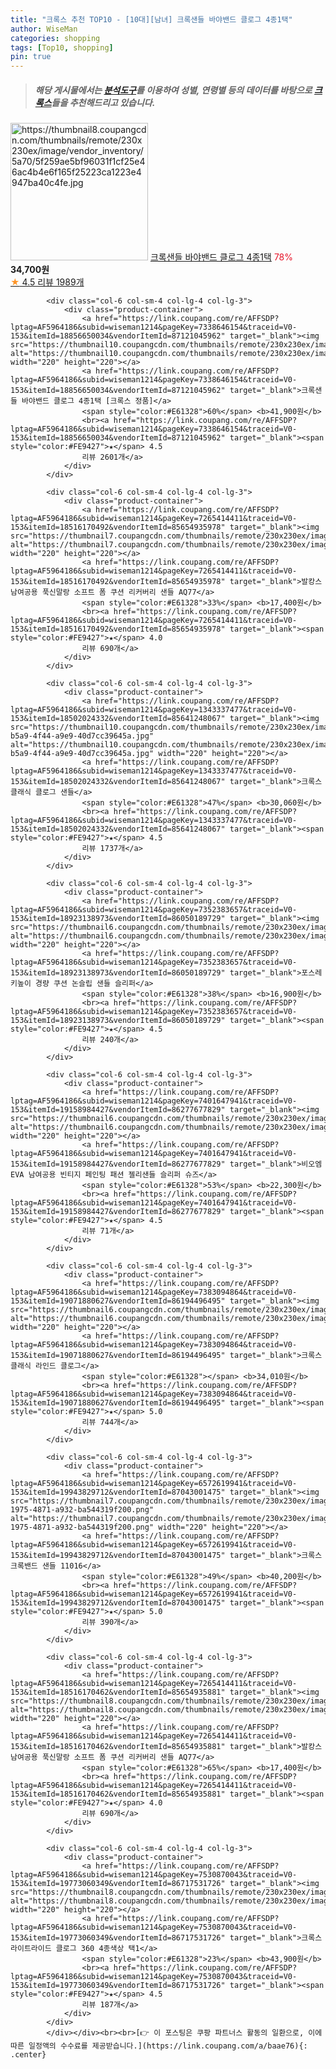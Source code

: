 ```yaml
---
title: "크록스 추천 TOP10 - [10대][남녀] 크록샌들 바야밴드 클로그 4종1택"
author: WiseMan
categories: shopping
tags: [Top10, shopping]
pin: true
---
```


> ##### 해당 게시물에서는 [**분석도구**](https://itemscout.io/)를 이용하여 **성별**, **연령별** 등의 데이터를 바탕으로 [**크록스**](https://link.coupang.com/a/baae76)들을 추천해드리고 있습니다.
<div class="container"><div class="row">
            <div class="col-6 col-sm-4 col-lg-4 col-lg-3">
                <div class="product-container">
                    <a href="https://link.coupang.com/re/AFFSDP?lptag=AF5964186&subid=wiseman1214&pageKey=7188296050&traceid=V0-153&itemId=18143481979&vendorItemId=88242522527" target="_blank"><img src="https://thumbnail8.coupangcdn.com/thumbnails/remote/230x230ex/image/vendor_inventory/5a70/5f259ae5bf96031f1cf25e46ac4b4e6f165f25223ca1223e4947ba40c4fe.jpg" alt="https://thumbnail8.coupangcdn.com/thumbnails/remote/230x230ex/image/vendor_inventory/5a70/5f259ae5bf96031f1cf25e46ac4b4e6f165f25223ca1223e4947ba40c4fe.jpg" width="220" height="220"></a>
                    <a href="https://link.coupang.com/re/AFFSDP?lptag=AF5964186&subid=wiseman1214&pageKey=7188296050&traceid=V0-153&itemId=18143481979&vendorItemId=88242522527" target="_blank">크록샌들 바야밴드 클로그 4종1택</a>
                    <span style="color:#E61328">78%</span> <b>34,700원</b>
                    <br><a href="https://link.coupang.com/re/AFFSDP?lptag=AF5964186&subid=wiseman1214&pageKey=7188296050&traceid=V0-153&itemId=18143481979&vendorItemId=88242522527" target="_blank"><span style="color:#FE9427">★</span> 4.5
                    리뷰 1989개</a>
                </div>
            </div>
            
            <div class="col-6 col-sm-4 col-lg-4 col-lg-3">
                <div class="product-container">
                    <a href="https://link.coupang.com/re/AFFSDP?lptag=AF5964186&subid=wiseman1214&pageKey=7338646154&traceid=V0-153&itemId=18856650034&vendorItemId=87121045962" target="_blank"><img src="https://thumbnail10.coupangcdn.com/thumbnails/remote/230x230ex/image/vendor_inventory/d578/9e8fa59ce312243099e07fcf452862d2af56faf877793d1946a5de4c157e.jpg" alt="https://thumbnail10.coupangcdn.com/thumbnails/remote/230x230ex/image/vendor_inventory/d578/9e8fa59ce312243099e07fcf452862d2af56faf877793d1946a5de4c157e.jpg" width="220" height="220"></a>
                    <a href="https://link.coupang.com/re/AFFSDP?lptag=AF5964186&subid=wiseman1214&pageKey=7338646154&traceid=V0-153&itemId=18856650034&vendorItemId=87121045962" target="_blank">크록샌들 바야밴드 클로그 4종1택 [크록스 정품]</a>
                    <span style="color:#E61328">60%</span> <b>41,900원</b>
                    <br><a href="https://link.coupang.com/re/AFFSDP?lptag=AF5964186&subid=wiseman1214&pageKey=7338646154&traceid=V0-153&itemId=18856650034&vendorItemId=87121045962" target="_blank"><span style="color:#FE9427">★</span> 4.5
                    리뷰 2601개</a>
                </div>
            </div>
            
            <div class="col-6 col-sm-4 col-lg-4 col-lg-3">
                <div class="product-container">
                    <a href="https://link.coupang.com/re/AFFSDP?lptag=AF5964186&subid=wiseman1214&pageKey=7265414411&traceid=V0-153&itemId=18516170492&vendorItemId=85654935978" target="_blank"><img src="https://thumbnail7.coupangcdn.com/thumbnails/remote/230x230ex/image/vendor_inventory/9396/f5a5b5e2161157b44fce64777b6bd40e19fdadc244521f4237e3392c5b8d.jpg" alt="https://thumbnail7.coupangcdn.com/thumbnails/remote/230x230ex/image/vendor_inventory/9396/f5a5b5e2161157b44fce64777b6bd40e19fdadc244521f4237e3392c5b8d.jpg" width="220" height="220"></a>
                    <a href="https://link.coupang.com/re/AFFSDP?lptag=AF5964186&subid=wiseman1214&pageKey=7265414411&traceid=V0-153&itemId=18516170492&vendorItemId=85654935978" target="_blank">발캉스 남여공용 푹신말랑 소프트 폼 쿠션 리커버리 샌들 AQ77</a>
                    <span style="color:#E61328">33%</span> <b>17,400원</b>
                    <br><a href="https://link.coupang.com/re/AFFSDP?lptag=AF5964186&subid=wiseman1214&pageKey=7265414411&traceid=V0-153&itemId=18516170492&vendorItemId=85654935978" target="_blank"><span style="color:#FE9427">★</span> 4.0
                    리뷰 690개</a>
                </div>
            </div>
            
            <div class="col-6 col-sm-4 col-lg-4 col-lg-3">
                <div class="product-container">
                    <a href="https://link.coupang.com/re/AFFSDP?lptag=AF5964186&subid=wiseman1214&pageKey=1343337477&traceid=V0-153&itemId=18502024332&vendorItemId=85641248067" target="_blank"><img src="https://thumbnail10.coupangcdn.com/thumbnails/remote/230x230ex/image/retail/images/2023/04/12/9/0/1db1990c-b5a9-4f44-a9e9-40d7cc39645a.jpg" alt="https://thumbnail10.coupangcdn.com/thumbnails/remote/230x230ex/image/retail/images/2023/04/12/9/0/1db1990c-b5a9-4f44-a9e9-40d7cc39645a.jpg" width="220" height="220"></a>
                    <a href="https://link.coupang.com/re/AFFSDP?lptag=AF5964186&subid=wiseman1214&pageKey=1343337477&traceid=V0-153&itemId=18502024332&vendorItemId=85641248067" target="_blank">크록스 클래식 클로그 샌들</a>
                    <span style="color:#E61328">47%</span> <b>30,060원</b>
                    <br><a href="https://link.coupang.com/re/AFFSDP?lptag=AF5964186&subid=wiseman1214&pageKey=1343337477&traceid=V0-153&itemId=18502024332&vendorItemId=85641248067" target="_blank"><span style="color:#FE9427">★</span> 4.5
                    리뷰 1737개</a>
                </div>
            </div>
            
            <div class="col-6 col-sm-4 col-lg-4 col-lg-3">
                <div class="product-container">
                    <a href="https://link.coupang.com/re/AFFSDP?lptag=AF5964186&subid=wiseman1214&pageKey=7352383657&traceid=V0-153&itemId=18923138973&vendorItemId=86050189729" target="_blank"><img src="https://thumbnail6.coupangcdn.com/thumbnails/remote/230x230ex/image/vendor_inventory/453a/7e75cff429c3d51eccc1c3c3ce17e8f1bb59d7512fa15971d6f4b5d6561a.png" alt="https://thumbnail6.coupangcdn.com/thumbnails/remote/230x230ex/image/vendor_inventory/453a/7e75cff429c3d51eccc1c3c3ce17e8f1bb59d7512fa15971d6f4b5d6561a.png" width="220" height="220"></a>
                    <a href="https://link.coupang.com/re/AFFSDP?lptag=AF5964186&subid=wiseman1214&pageKey=7352383657&traceid=V0-153&itemId=18923138973&vendorItemId=86050189729" target="_blank">포스레 키높이 경량 쿠션 논슬립 샌들 슬리퍼</a>
                    <span style="color:#E61328">38%</span> <b>16,900원</b>
                    <br><a href="https://link.coupang.com/re/AFFSDP?lptag=AF5964186&subid=wiseman1214&pageKey=7352383657&traceid=V0-153&itemId=18923138973&vendorItemId=86050189729" target="_blank"><span style="color:#FE9427">★</span> 4.5
                    리뷰 240개</a>
                </div>
            </div>
            
            <div class="col-6 col-sm-4 col-lg-4 col-lg-3">
                <div class="product-container">
                    <a href="https://link.coupang.com/re/AFFSDP?lptag=AF5964186&subid=wiseman1214&pageKey=7401647941&traceid=V0-153&itemId=19158984427&vendorItemId=86277677829" target="_blank"><img src="https://thumbnail6.coupangcdn.com/thumbnails/remote/230x230ex/image/vendor_inventory/e0ec/37b4f719605b1faebf0e8ab61271349c9e73a3fd70ab187d68468e34ff09.png" alt="https://thumbnail6.coupangcdn.com/thumbnails/remote/230x230ex/image/vendor_inventory/e0ec/37b4f719605b1faebf0e8ab61271349c9e73a3fd70ab187d68468e34ff09.png" width="220" height="220"></a>
                    <a href="https://link.coupang.com/re/AFFSDP?lptag=AF5964186&subid=wiseman1214&pageKey=7401647941&traceid=V0-153&itemId=19158984427&vendorItemId=86277677829" target="_blank">비오엠 EVA 남여공용 빈티지 페인팅 패션 젤리샌들 슬리퍼 슈즈</a>
                    <span style="color:#E61328">53%</span> <b>22,300원</b>
                    <br><a href="https://link.coupang.com/re/AFFSDP?lptag=AF5964186&subid=wiseman1214&pageKey=7401647941&traceid=V0-153&itemId=19158984427&vendorItemId=86277677829" target="_blank"><span style="color:#FE9427">★</span> 4.5
                    리뷰 71개</a>
                </div>
            </div>
            
            <div class="col-6 col-sm-4 col-lg-4 col-lg-3">
                <div class="product-container">
                    <a href="https://link.coupang.com/re/AFFSDP?lptag=AF5964186&subid=wiseman1214&pageKey=7383094864&traceid=V0-153&itemId=19071880627&vendorItemId=86194496495" target="_blank"><img src="https://thumbnail6.coupangcdn.com/thumbnails/remote/230x230ex/image/rs_quotation_api/9kzgor5r/2826789c61154932aeb5a493696b79ea.jpg" alt="https://thumbnail6.coupangcdn.com/thumbnails/remote/230x230ex/image/rs_quotation_api/9kzgor5r/2826789c61154932aeb5a493696b79ea.jpg" width="220" height="220"></a>
                    <a href="https://link.coupang.com/re/AFFSDP?lptag=AF5964186&subid=wiseman1214&pageKey=7383094864&traceid=V0-153&itemId=19071880627&vendorItemId=86194496495" target="_blank">크록스 클래식 라인드 클로그</a>
                    <span style="color:#E61328"></span> <b>34,010원</b>
                    <br><a href="https://link.coupang.com/re/AFFSDP?lptag=AF5964186&subid=wiseman1214&pageKey=7383094864&traceid=V0-153&itemId=19071880627&vendorItemId=86194496495" target="_blank"><span style="color:#FE9427">★</span> 5.0
                    리뷰 744개</a>
                </div>
            </div>
            
            <div class="col-6 col-sm-4 col-lg-4 col-lg-3">
                <div class="product-container">
                    <a href="https://link.coupang.com/re/AFFSDP?lptag=AF5964186&subid=wiseman1214&pageKey=6572619941&traceid=V0-153&itemId=19943829712&vendorItemId=87043001475" target="_blank"><img src="https://thumbnail7.coupangcdn.com/thumbnails/remote/230x230ex/image/retail/images/2023/08/31/16/4/9c2caa51-1975-4871-a932-ba544319f200.png" alt="https://thumbnail7.coupangcdn.com/thumbnails/remote/230x230ex/image/retail/images/2023/08/31/16/4/9c2caa51-1975-4871-a932-ba544319f200.png" width="220" height="220"></a>
                    <a href="https://link.coupang.com/re/AFFSDP?lptag=AF5964186&subid=wiseman1214&pageKey=6572619941&traceid=V0-153&itemId=19943829712&vendorItemId=87043001475" target="_blank">크록스 크록밴드 샌들 11016</a>
                    <span style="color:#E61328">49%</span> <b>40,200원</b>
                    <br><a href="https://link.coupang.com/re/AFFSDP?lptag=AF5964186&subid=wiseman1214&pageKey=6572619941&traceid=V0-153&itemId=19943829712&vendorItemId=87043001475" target="_blank"><span style="color:#FE9427">★</span> 5.0
                    리뷰 390개</a>
                </div>
            </div>
            
            <div class="col-6 col-sm-4 col-lg-4 col-lg-3">
                <div class="product-container">
                    <a href="https://link.coupang.com/re/AFFSDP?lptag=AF5964186&subid=wiseman1214&pageKey=7265414411&traceid=V0-153&itemId=18516170462&vendorItemId=85654935881" target="_blank"><img src="https://thumbnail8.coupangcdn.com/thumbnails/remote/230x230ex/image/vendor_inventory/392c/ce612fc703afca7515992ca3522e9e097d0aa8f35c254f4a9c5e8e205ac9.jpg" alt="https://thumbnail8.coupangcdn.com/thumbnails/remote/230x230ex/image/vendor_inventory/392c/ce612fc703afca7515992ca3522e9e097d0aa8f35c254f4a9c5e8e205ac9.jpg" width="220" height="220"></a>
                    <a href="https://link.coupang.com/re/AFFSDP?lptag=AF5964186&subid=wiseman1214&pageKey=7265414411&traceid=V0-153&itemId=18516170462&vendorItemId=85654935881" target="_blank">발캉스 남여공용 푹신말랑 소프트 폼 쿠션 리커버리 샌들 AQ77</a>
                    <span style="color:#E61328">65%</span> <b>17,400원</b>
                    <br><a href="https://link.coupang.com/re/AFFSDP?lptag=AF5964186&subid=wiseman1214&pageKey=7265414411&traceid=V0-153&itemId=18516170462&vendorItemId=85654935881" target="_blank"><span style="color:#FE9427">★</span> 4.0
                    리뷰 690개</a>
                </div>
            </div>
            
            <div class="col-6 col-sm-4 col-lg-4 col-lg-3">
                <div class="product-container">
                    <a href="https://link.coupang.com/re/AFFSDP?lptag=AF5964186&subid=wiseman1214&pageKey=7530870043&traceid=V0-153&itemId=19773060349&vendorItemId=86717531726" target="_blank"><img src="https://thumbnail8.coupangcdn.com/thumbnails/remote/230x230ex/image/vendor_inventory/9a9f/8b5c580b103df6480fdf9d905ac2277adb1d17dc675d4659ffdfb89af0fc.jpg" alt="https://thumbnail8.coupangcdn.com/thumbnails/remote/230x230ex/image/vendor_inventory/9a9f/8b5c580b103df6480fdf9d905ac2277adb1d17dc675d4659ffdfb89af0fc.jpg" width="220" height="220"></a>
                    <a href="https://link.coupang.com/re/AFFSDP?lptag=AF5964186&subid=wiseman1214&pageKey=7530870043&traceid=V0-153&itemId=19773060349&vendorItemId=86717531726" target="_blank">크록스 라이트라이드 클로그 360 4종색상 택1</a>
                    <span style="color:#E61328">23%</span> <b>43,900원</b>
                    <br><a href="https://link.coupang.com/re/AFFSDP?lptag=AF5964186&subid=wiseman1214&pageKey=7530870043&traceid=V0-153&itemId=19773060349&vendorItemId=86717531726" target="_blank"><span style="color:#FE9427">★</span> 4.5
                    리뷰 187개</a>
                </div>
            </div>
            </div></div><br><br>[👉 이 포스팅은 쿠팡 파트너스 활동의 일환으로, 이에 따른 일정액의 수수료를 제공받습니다.](https://link.coupang.com/a/baae76){: .center}